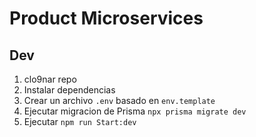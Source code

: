 # Product Microservices

## Dev

1. clo9nar repo
2. Instalar dependencias
3. Crear un archivo `.env` basado en `env.template`
4. Ejecutar migracion de Prisma `npx prisma migrate dev`
5. Ejecutar `npm run Start:dev`